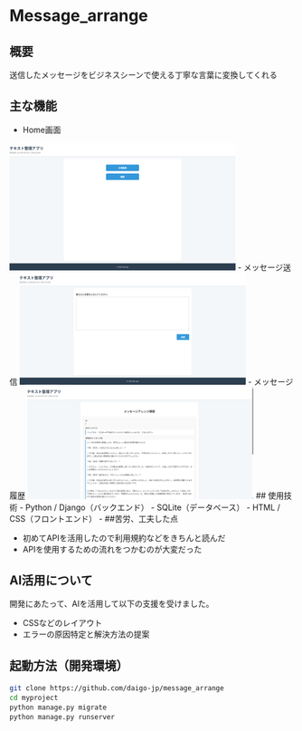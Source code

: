 # Message_arrange                                      

## 概要
送信したメッセージをビジネスシーンで使える丁寧な言葉に変換してくれる

## 主な機能
- Home画面
<img src="screenshots/home.png" alt="Home画面" width="400">
- メッセージ送信
<img src="screenshots/msg.png" alt="メッセージ送信" width="400">
- メッセージ履歴
<img src="screenshots/msg_history.png" alt="履歴" width="400">
## 使用技術
- Python / Django（バックエンド）
- SQLite（データベース）
- HTML / CSS（フロントエンド）
- 
##苦労、工夫した点

- 初めてAPIを活用したので利用規約などをきちんと読んだ
- APIを使用するための流れをつかむのが大変だった

## AI活用について  
開発にあたって、AIを活用して以下の支援を受けました。

- CSSなどのレイアウト
- エラーの原因特定と解決方法の提案  

## 起動方法（開発環境）
```bash
git clone https://github.com/daigo-jp/message_arrange
cd myproject
python manage.py migrate
python manage.py runserver
